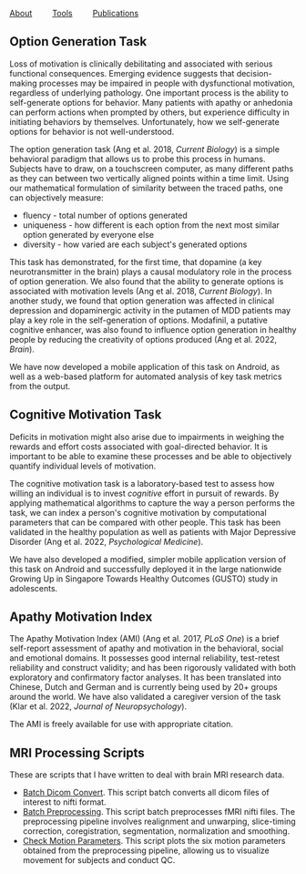[About](/index.md) &nbsp;&nbsp;&nbsp;&nbsp;&nbsp;&nbsp;&nbsp; [Tools](/tools.md) &nbsp;&nbsp;&nbsp;&nbsp;&nbsp;&nbsp;&nbsp; [Publications](/publications.md)
 
## Option Generation Task
Loss of motivation is clinically debilitating and associated with serious functional consequences. Emerging evidence suggests that decision-making processes may be impaired in people with dysfunctional motivation, regardless of underlying pathology. One important process is the ability to self-generate options for behavior. Many patients with apathy or anhedonia can perform actions when prompted by others, but experience difficulty in initiating behaviors by themselves. Unfortunately, how we self-generate options for behavior is not well-understood. 

The option generation task (Ang et al. 2018, <i>Current Biology</i>) is a simple behavioral paradigm that allows us to probe this process in humans. Subjects have to draw, on a touchscreen computer, as many different paths as they can between two vertically aligned points within a time limit. Using our mathematical formulation of similarity between the traced paths, one can objectively measure:
* fluency - total number of options generated
* uniqueness - how different is each option from the next most similar option generated by everyone else
* diversity - how varied are each subject's generated options   

This task has demonstrated, for the first time, that dopamine (a key neurotransmitter in the brain) plays a causal modulatory role in the process of option generation. We also found that the ability to generate options is associated with motivation levels (Ang et al. 2018, <i>Current Biology</i>). In another study, we found that option generation was affected in clinical depression and dopaminergic activity in the putamen of MDD patients may play a key role in the self-generation of options. Modafinil, a putative cognitive enhancer, was also found to influence option generation in healthy people by reducing the creativity of options produced (Ang et al. 2022, <i>Brain</i>).

We have now developed a mobile application of this task on Android, as well as a web-based platform for automated analysis of key task metrics from the output. 

## Cognitive Motivation Task
Deficits in motivation might also arise due to impairments in weighing the rewards and effort costs associated with goal-directed behavior. It is important to be able to examine these processes and be able to objectively quantify individual levels of motivation.

The cognitive motivation task is a laboratory-based test to assess how willing an individual is to invest <i>cognitive</i> effort in pursuit of rewards. By applying mathematical algorithms to capture the way a person performs the task, we can index a person's cognitive motivation by computational parameters that can be compared with other people. This task has been validated in the healthy population as well as patients with Major Depressive Disorder (Ang et al. 2022, <i>Psychological Medicine</i>). 

We have also developed a modified, simpler mobile application version of this task on Android and successfully deployed it in the large nationwide Growing Up in Singapore Towards Healthy Outcomes (GUSTO) study in adolescents. 

## Apathy Motivation Index
The Apathy Motivation Index (AMI) (Ang et al. 2017, <i>PLoS One</i>) is a brief self-report assessment of apathy and motivation in the behavioral, social and emotional domains. It possesses good internal reliability, test-retest reliability and construct validity; and has been rigorously validated with both exploratory and confirmatory factor analyses. It has been translated into Chinese, Dutch and German and is currently being used by 20+ groups around the world. We have also validated a caregiver version of the task (Klar et al. 2022, <i>Journal of Neuropsychology</i>). 

The AMI is freely available for use with appropriate citation. 

## MRI Processing Scripts
These are scripts that I have written to deal with brain MRI research data. 

* [Batch Dicom Convert](https://github.com/yuensiangang/mri_scripts/blob/05230066dbca892e1e6fe09c1990347a973b4980/spm_job_dicom_convert.m). This script batch converts all dicom files of interest to nifti format.  
* [Batch Preprocessing](https://github.com/yuensiangang/mri_scripts/blob/05230066dbca892e1e6fe09c1990347a973b4980/spm_job_preprocessing_new_job.m). This script batch preprocesses fMRI nifti files. The preprocessing pipeline involves realignment and unwarping, slice-timing correction, coregistration, segmentation, normalization and smoothing. 
* [Check Motion Parameters](https://github.com/yuensiangang/mri_scripts/blob/05230066dbca892e1e6fe09c1990347a973b4980/script_check_motion.m). This script plots the six motion parameters obtained from the preprocessing pipeline, allowing us to visualize movement for subjects and conduct QC. 
